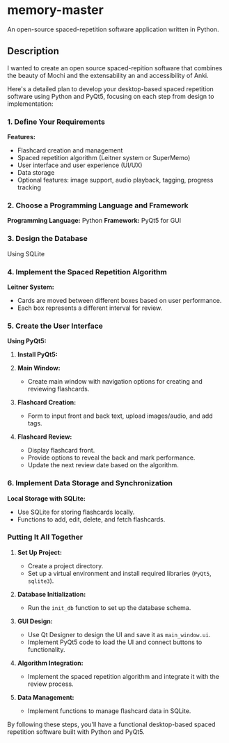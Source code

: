 # memory-master
An open-source spaced-repetition software application written in Python.

## Description
I wanted to create an open source spaced-repition software that combines the beauty of Mochi and the extensability an and accessibility of Anki.

Here's a detailed plan to develop your desktop-based spaced repetition software using Python and PyQt5, focusing on each step from design to implementation:

### 1. Define Your Requirements
**Features:**
- Flashcard creation and management
- Spaced repetition algorithm (Leitner system or SuperMemo)
- User interface and user experience (UI/UX)
- Data storage
- Optional features: image support, audio playback, tagging, progress tracking

### 2. Choose a Programming Language and Framework
**Programming Language:** Python
**Framework:** PyQt5 for GUI

### 3. Design the Database
Using SQLite

### 4. Implement the Spaced Repetition Algorithm
**Leitner System:**
- Cards are moved between different boxes based on user performance.
- Each box represents a different interval for review.

### 5. Create the User Interface
**Using PyQt5:**

1. **Install PyQt5:**

2. **Main Window:**
   - Create main window with navigation options for creating and reviewing flashcards.

3. **Flashcard Creation:**
   - Form to input front and back text, upload images/audio, and add tags.

4. **Flashcard Review:**
   - Display flashcard front.
   - Provide options to reveal the back and mark performance.
   - Update the next review date based on the algorithm.

### 6. Implement Data Storage and Synchronization
**Local Storage with SQLite:**
- Use SQLite for storing flashcards locally.
- Functions to add, edit, delete, and fetch flashcards.

### Putting It All Together
1. **Set Up Project:**
   - Create a project directory.
   - Set up a virtual environment and install required libraries (`PyQt5`, `sqlite3`).

2. **Database Initialization:**
   - Run the `init_db` function to set up the database schema.

3. **GUI Design:**
   - Use Qt Designer to design the UI and save it as `main_window.ui`.
   - Implement PyQt5 code to load the UI and connect buttons to functionality.

4. **Algorithm Integration:**
   - Implement the spaced repetition algorithm and integrate it with the review process.

5. **Data Management:**
   - Implement functions to manage flashcard data in SQLite.

By following these steps, you'll have a functional desktop-based spaced repetition software built with Python and PyQt5.